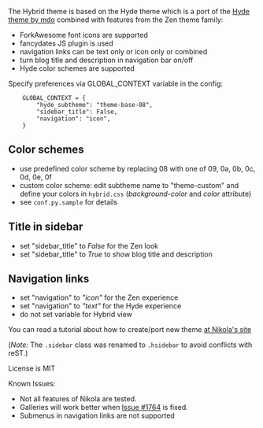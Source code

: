 The Hybrid theme is based on the Hyde theme which is a port of the [Hyde theme by mdo](http://hyde.getpoole.com/) combined with features from the Zen theme family:

* ForkAwesome font icons are supported
* fancydates JS plugin is used
* navigation links can be text only or icon only or combined 
* turn blog title and description in navigation bar on/off
* Hyde color schemes are supported

Specify preferences via GLOBAL_CONTEXT variable in the config:

```
    GLOBAL_CONTEXT = {
        "hyde_subtheme": "theme-base-08",
        "sidebar_title": False,
        "navigation": "icon",
    }
```

## Color schemes

* use predefined color scheme by replacing 08 with one of 09, 0a, 0b, 0c, 0d, 0e, 0f
* custom color scheme: edit subtheme name to "theme-custom" and define your colors in ``hybrid.css`` (*background-color* and *color* attribute)
* see ``conf.py.sample`` for details

## Title in sidebar

* set "sidebar_title" to *False* for the Zen look
* set "sidebar_title" to *True* to show blog title and description

## Navigation links

* set "navigation" to *"icon"* for the Zen experience
* set "navigation" to *"text"* for the Hyde experience
* do not set variable for Hybrid view


You can read a tutorial about how to create/port new theme [at Nikola's site](https://getnikola.com/creating-a-theme.html)

(*Note:* The `.sidebar` class was renamed to `.hsidebar` to avoid conflicts with reST.)

License is MIT

Known Issues:

* Not all features of Nikola are tested.
* Galleries will work better when [Issue #1764](https://github.com/getnikola/nikola/issues/1764) is fixed.
* Submenus in navigation links are not supported
